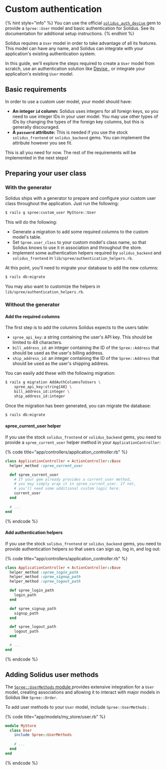 # Custom authentication

{% hint style="info" %}
You can use the official [`solidus_auth_devise`  ](https://github.com/solidusio/solidus_auth_devise)gem to provide a `Spree::User` model and basic authentication for Solidus. See its documentation for additional setup instructions.
{% endhint %}

Solidus requires a `User` model in order to take advantage of all its features. This model can have any name, and Solidus can integrate with your application's existing authentication system.

In this guide, we'll explore the steps required to create a `User` model from scratch, use an authentication solution like [Devise ](https://github.com/plataformatec/devise), or integrate your application's existing `User` model.

## Basic requirements

In order to use a custom user model, your model should have:

* **An integer `id` column:** Solidus uses integers for all foreign keys, so you need to use integer IDs in your user model. You may use other types of IDs by changing the types of the foreign key columns, but this is generally discouraged.
* **A `password` attribute:** This is needed if you use the stock `solidus_frontend` or `solidus_backend` gems. You can implement the attribute however you see fit.

This is all you need for now. The rest of the requirements will be implemented in the next steps!

## Preparing your user class

### With the generator

Solidus ships with a generator to prepare and configure your custom user class throughout the application. Just run the following:

```bash
$ rails g spree:custom_user MyStore::User
```

This will do the following:

* Generate a migration to add some required columns to the custom model's table.
* Set `Spree.user_class` to your custom model's class name, so that Solidus knows to use it in association and throughout the store.
* Implement some authentication helpers required by `solidus_backend` and `solidus_frontend` in `lib/spree/authentication_helpers.rb`.

At this point, you'll need to migrate your database to add the new columns:

```bash
$ rails db:migrate
```

You may also want to customize the helpers in `lib/spree/authentication_helpers.rb`.

### Without the generator

#### Add the required columns <a id="minimum-requirements"></a>

The first step is to add the columns Solidus expects to the users table:

* `spree_api_key`: a string containing the user's API key. This should be limited to 48 characters.
* `bill_address_id`: an integer containing the ID of the `Spree::Address` that should be used as the user's billing address.
* `ship_address_id`: an integer containing the ID of the `Spree::Address` that should be used as the user's shipping address.

You can easily add these with the following migration:

```bash
$ rails g migration AddAuthColumnsToUsers \
    spree_api_key:string{48} \
    bill_address_id:integer \
    ship_address_id:integer
```

Once the migration has been generated, you can migrate the database:

```bash
$ rails db:migrate
```

#### spree\_current\_user helper <a id="spree-em-current-em-user"></a>

If you use the stock `solidus_frontend` or `solidus_backend` gems, you need to provide a `spree_current_user` helper method in your `ApplicationController`:

{% code title="app/controllers/application\_controller.rb" %}
```ruby
class ApplicationController < ActionController::Base
  helper_method :spree_current_user

  def spree_current_user
    # If your gem already provides a current_user method,
    # you may simply wrap it in spree_current_user. If not,
    # you'll need some additional custom logic here.
    current_user
  end
  
  # ...
end
```
{% endcode %}

#### Add authentication helpers <a id="add-authentication-helpers"></a>

If you use the stock `solidus_frontend` or `solidus_backend` gems, you need to provide authentication helpers so that users can sign up, log in, and log out:

{% code title="app/controllers/application\_controller.rb" %}
```ruby
class ApplicationController < ActionController::Base
  helper_method :spree_login_path
  helper_method :spree_signup_path
  helper_method :spree_logout_path

  def spree_login_path
    login_path
  end

  def spree_signup_path
    signup_path
  end

  def spree_logout_path
    logout_path
  end

  # ...
end
```
{% endcode %}

## Adding Solidus user methods

The [`Spree::UserMethods` module  ](https://github.com/solidusio/solidus/blob/master/core/app/models/concerns/spree/user_methods.rb)provides extensive integration for a `User` model, creating associations and allowing it to interact with major models in Solidus like `Spree::Order`.

To add user methods to your `User` model, include `Spree::UserMethods` :

{% code title="app/models/my\_store/user.rb" %}
```ruby
module MyStore
  class User
    include Spree::UserMethods
    
    # ...
  end
end
```
{% endcode %}


